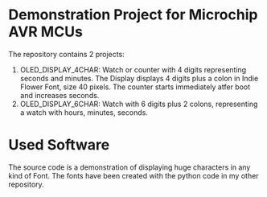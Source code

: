 # Demonstration Project for Microchip AVR MCUs

The repository contains 2 projects: 
1. OLED_DISPLAY_4CHAR: 
	Watch or counter with 4 digits representing seconds and minutes. The Display displays 4 digits plus a colon in Indie Flower Font, size 40 pixels. The counter starts immediately atfer boot and increases seconds. 
2. OLED_DISPLAY_6CHAR: 
	Watch with 6 digits plus 2 colons, representing a watch with hours, minutes, seconds. 
	
# Used Software
The source code is a demonstration of displaying huge characters in any kind of Font. The fonts have been created with the python code in my other repository. 

# 